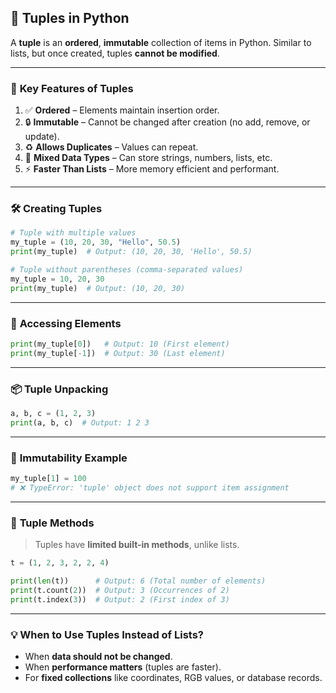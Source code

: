 ## 🧺 **Tuples in Python**

A **tuple** is an **ordered**, **immutable** collection of items in Python. Similar to lists, but once created, tuples **cannot be modified**.

---

### 🔑 **Key Features of Tuples**

1. ✅ **Ordered** – Elements maintain insertion order.
2. 🔒 **Immutable** – Cannot be changed after creation (no add, remove, or update).
3. ♻️ **Allows Duplicates** – Values can repeat.
4. 🔀 **Mixed Data Types** – Can store strings, numbers, lists, etc.
5. ⚡ **Faster Than Lists** – More memory efficient and performant.

---

### 🛠️ **Creating Tuples**

```python
# Tuple with multiple values
my_tuple = (10, 20, 30, "Hello", 50.5)
print(my_tuple)  # Output: (10, 20, 30, 'Hello', 50.5)

# Tuple without parentheses (comma-separated values)
my_tuple = 10, 20, 30
print(my_tuple)  # Output: (10, 20, 30)
```

---

### 🎯 **Accessing Elements**

```python
print(my_tuple[0])   # Output: 10 (First element)
print(my_tuple[-1])  # Output: 30 (Last element)
```

---

### 📦 **Tuple Unpacking**

```python
a, b, c = (1, 2, 3)
print(a, b, c)  # Output: 1 2 3
```

---

### 🧱 **Immutability Example**

```python
my_tuple[1] = 100  
# ❌ TypeError: 'tuple' object does not support item assignment
```

---

### 🔧 **Tuple Methods**

> Tuples have **limited built-in methods**, unlike lists.

```python
t = (1, 2, 3, 2, 2, 4)

print(len(t))      # Output: 6 (Total number of elements)
print(t.count(2))  # Output: 3 (Occurrences of 2)
print(t.index(3))  # Output: 2 (First index of 3)
```

---

### 💡 **When to Use Tuples Instead of Lists?**

- When **data should not be changed**.
- When **performance matters** (tuples are faster).
- For **fixed collections** like coordinates, RGB values, or database records.
